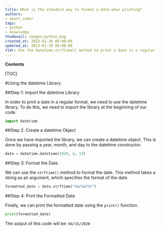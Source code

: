 ```yaml
---
title: What is the standard way to format a date when printing?
authors:
- smart_coder
tags:
- python
- knowledge
thumbnail: images/python.png
created_at: 2023-01-30 00:00:00
updated_at: 2023-01-30 00:00:00
tldr: Use the datetime.strftime() method to print a date in a regular format in Python.
---
```


**Contents**

[TOC]

#Using the datetime Library

##Step 1: Import the datetime Library

In order to print a date in a regular format, we need to use the datetime library. To do this, we need to import the library at the beginning of our code. 

```python
import datetime
```

##Step 2: Create a datetime Object

Once we have imported the library, we can create a datetime object. This is done by passing a year, month, and day to the datetime constructor. 

```python
date = datetime.datetime(2020, 4, 15)
```

##Step 3: Format the Date

We can use the `strftime()` method to format the date. This method takes a string as an argument, which specifies the format of the date. 

```python
formatted_date = date.strftime("%m/%d/%Y")
```

##Step 4: Print the Formatted Date

Finally, we can print the formatted date using the `print()` function. 

```python
print(formatted_date)
```

The output of this code will be: `04/15/2020`
